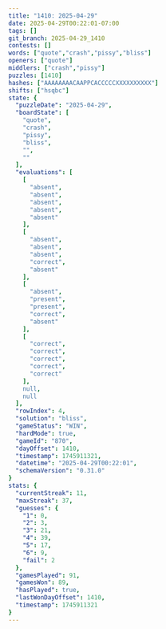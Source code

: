 ```yaml
---
title: "1410: 2025-04-29"
date: 2025-04-29T00:22:01-07:00
tags: []
git_branch: 2025-04-29_1410
contests: []
words: ["quote","crash","pissy","bliss"]
openers: ["quote"]
middlers: ["crash","pissy"]
puzzles: [1410]
hashes: ["AAAAAAAACAAPPCACCCCCXXXXXXXXXX"]
shifts: ["hsqbc"]
state: {
  "puzzleDate": "2025-04-29",
  "boardState": [
    "quote",
    "crash",
    "pissy",
    "bliss",
    "",
    ""
  ],
  "evaluations": [
    [
      "absent",
      "absent",
      "absent",
      "absent",
      "absent"
    ],
    [
      "absent",
      "absent",
      "absent",
      "correct",
      "absent"
    ],
    [
      "absent",
      "present",
      "present",
      "correct",
      "absent"
    ],
    [
      "correct",
      "correct",
      "correct",
      "correct",
      "correct"
    ],
    null,
    null
  ],
  "rowIndex": 4,
  "solution": "bliss",
  "gameStatus": "WIN",
  "hardMode": true,
  "gameId": "870",
  "dayOffset": 1410,
  "timestamp": 1745911321,
  "datetime": "2025-04-29T00:22:01",
  "schemaVersion": "0.31.0"
}
stats: {
  "currentStreak": 11,
  "maxStreak": 37,
  "guesses": {
    "1": 0,
    "2": 3,
    "3": 21,
    "4": 39,
    "5": 17,
    "6": 9,
    "fail": 2
  },
  "gamesPlayed": 91,
  "gamesWon": 89,
  "hasPlayed": true,
  "lastWonDayOffset": 1410,
  "timestamp": 1745911321
}
---
```

<!-- more -->
